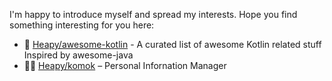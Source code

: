I'm happy to introduce myself and spread my interests. Hope you find something interesting for you here:

- 🤩 [Heapy/awesome-kotlin](https://github.com/Heapy/awesome-kotlin) - A curated list of awesome Kotlin related stuff Inspired by awesome-java
- 🧘🏽 [Heapy/komok](https://github.com/Heapy/komok) – Personal Infornation Manager
